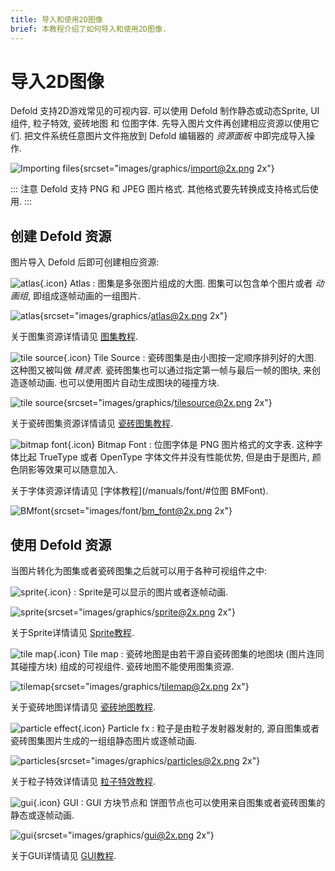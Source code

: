 ```yaml
---
title: 导入和使用2D图像
brief: 本教程介绍了如何导入和使用2D图像.
---
```


# 导入2D图像

Defold 支持2D游戏常见的可视内容. 可以使用 Defold 制作静态或动态Sprite, UI 组件, 粒子特效, 瓷砖地图 和 位图字体. 先导入图片文件再创建相应资源以使用它们. 把文件系统任意图片文件拖放到 Defold 编辑器的 *资源面板* 中即完成导入操作.

![Importing files](images/graphics/import.png){srcset="images/graphics/import@2x.png 2x"}

::: 注意
Defold 支持 PNG 和 JPEG 图片格式. 其他格式要先转换成支持格式后使用.
:::


## 创建 Defold 资源

图片导入 Defold 后即可创建相应资源:

![atlas](images/icons/atlas.png){.icon} Atlas
: 图集是多张图片组成的大图. 图集可以包含单个图片或者 *动画组*, 即组成逐帧动画的一组图片.

  ![atlas](images/graphics/atlas.png){srcset="images/graphics/atlas@2x.png 2x"}

关于图集资源详情请见 [图集教程](/manuals/atlas).

![tile source](images/icons/tilesource.png){.icon} Tile Source
: 瓷砖图集是由小图按一定顺序排列好的大图. 这种图又被叫做 _精灵表_. 瓷砖图集也可以通过指定第一帧与最后一帧的图块, 来创造逐帧动画. 也可以使用图片自动生成图块的碰撞方块.

  ![tile source](images/graphics/tilesource.png){srcset="images/graphics/tilesource@2x.png 2x"}

关于瓷砖图集资源详情请见 [瓷砖图集教程](/manuals/tilesource).

![bitmap font](images/icons/font.png){.icon} Bitmap Font
: 位图字体是 PNG 图片格式的文字表. 这种字体比起 TrueType 或者 OpenType 字体文件并没有性能优势, 但是由于是图片, 颜色阴影等效果可以随意加入.

关于字体资源详情请见 [字体教程](/manuals/font/#位图 BMFont).

  ![BMfont](images/font/bm_font.png){srcset="images/font/bm_font@2x.png 2x"}


## 使用 Defold 资源

当图片转化为图集或者瓷砖图集之后就可以用于各种可视组件之中:

![sprite](images/icons/sprite.png){.icon}
: Sprite是可以显示的图片或者逐帧动画.

  ![sprite](images/graphics/sprite.png){srcset="images/graphics/sprite@2x.png 2x"}

关于Sprite详情请见 [Sprite教程](/manuals/sprite).

![tile map](images/icons/tilemap.png){.icon} Tile map
: 瓷砖地图是由若干源自瓷砖图集的地图块 (图片连同其碰撞方块) 组成的可视组件. 瓷砖地图不能使用图集资源.

  ![tilemap](images/graphics/tilemap.png){srcset="images/graphics/tilemap@2x.png 2x"}

关于瓷砖地图详情请见 [瓷砖地图教程](/manuals/tilemap).

![particle effect](images/icons/particlefx.png){.icon} Particle fx
: 粒子是由粒子发射器发射的, 源自图集或者瓷砖图集图片生成的一组组静态图片或逐帧动画.

  ![particles](images/graphics/particles.png){srcset="images/graphics/particles@2x.png 2x"}

关于粒子特效详情请见 [粒子特效教程](/manuals/particlefx).

![gui](images/icons/gui.png){.icon} GUI
: GUI 方块节点和 饼图节点也可以使用来自图集或者瓷砖图集的静态或逐帧动画.

  ![gui](images/graphics/gui.png){srcset="images/graphics/gui@2x.png 2x"}

关于GUI详情请见 [GUI教程](/manuals/gui).
